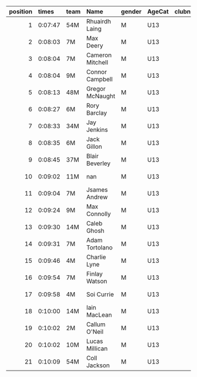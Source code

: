 |   position | times   | team   | Name             | gender   | AgeCat   |   clubnumber | Club name            | Website                               |
|-----------:|:--------|:-------|:-----------------|:---------|:---------|-------------:|:---------------------|:--------------------------------------|
|          1 | 0:07:47 | 54M    | Rhuairdh Laing   | M        | U13      |           54 | VP-Glasgow           | https://www.vp-glasgow.com            |
|          2 | 0:08:03 | 7M     | Max Deery        | M        | U13      |            7 | Giffnock North AC    | https://www.giffnocknorth.co.uk/      |
|          3 | 0:08:04 | 7M     | Cameron Mitchell | M        | U13      |            7 | Giffnock North AC    | https://www.giffnocknorth.co.uk/      |
|          4 | 0:08:04 | 9M     | Connor Campbell  | M        | U13      |            9 | Garscube Harriers    | https://www.garscubeharriers.org.uk/  |
|          5 | 0:08:13 | 48M    | Gregor McNaught  | M        | U13      |           48 | Springburn Harriers  | https://www.springburnharriers.co.uk/ |
|          6 | 0:08:27 | 6M     | Rory Barclay     | M        | U13      |            6 | Cambuslang Harriers  | https://cambuslangharriers.org/       |
|          7 | 0:08:33 | 34M    | Jay Jenkins      | M        | U13      |           34 | Kilbarchan AAC       | https://kilbarchanaac.org.uk/         |
|          8 | 0:08:35 | 6M     | Jack Gillon      | M        | U13      |            6 | Cambuslang Harriers  | https://cambuslangharriers.org/       |
|          9 | 0:08:45 | 37M    | Blair Beverley   | M        | U13      |           37 | Law & District AAC   | http://www.lawaac.co.uk/              |
|         10 | 0:09:02 | 11M    | nan              | M        | U13      |           11 | Airdrie Harriers     | http://airdrieharriers.org/           |
|         11 | 0:09:04 | 7M     | Jsames Andrew    | M        | U13      |            7 | Giffnock North AC    | https://www.giffnocknorth.co.uk/      |
|         12 | 0:09:24 | 9M     | Max Connolly     | M        | U13      |            9 | Garscube Harriers    | https://www.garscubeharriers.org.uk/  |
|         13 | 0:09:30 | 14M    | Caleb Ghosh      | M        | U13      |           14 | Ayr Seaforth AC      | https://www.ayrseaforth.co.uk/        |
|         14 | 0:09:31 | 7M     | Adam Tortolano   | M        | U13      |            7 | Giffnock North AC    | https://www.giffnocknorth.co.uk/      |
|         15 | 0:09:46 | 4M     | Charlie Lyne     | M        | U13      |            4 | Inverclyde AC        | https://www.inverclydeac.org/         |
|         16 | 0:09:54 | 7M     | Finlay Watson    | M        | U13      |            7 | Giffnock North AC    | https://www.giffnocknorth.co.uk/      |
|         17 | 0:09:58 | 4M     | Soi Currie       | M        | U13      |            4 | Inverclyde AC        | https://www.inverclydeac.org/         |
|         18 | 0:10:00 | 14M    | Iain MacLean     | M        | U13      |           14 | Ayr Seaforth AC      | https://www.ayrseaforth.co.uk/        |
|         19 | 0:10:02 | 2M     | Callum O'Neil    | M        | U13      |            2 | Kilmarnock H&AC      | http://www.kilmarnockharriers.com/    |
|         20 | 0:10:02 | 10M    | Lucas Millican   | M        | U13      |           10 | Shettleston Harriers | http://shettlestonharriers.org.uk/    |
|         21 | 0:10:09 | 54M    | Coll Jackson     | M        | U13      |           54 | VP-Glasgow           | https://www.vp-glasgow.com            |